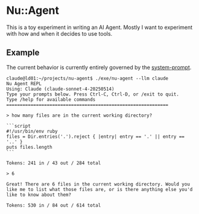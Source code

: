 # Nu::Agent

This is a toy experiment in writing an AI Agent.  Mostly I want to experiment with how and when it decides to use tools.


## Example

The current behavior is currently entirely governed by the [system-prompt](lib/nu/agent.rb).

````
claude@ld01:~/projects/nu-agent$ ./exe/nu-agent --llm claude
Nu Agent REPL
Using: Claude (claude-sonnet-4-20250514)
Type your prompts below. Press Ctrl-C, Ctrl-D, or /exit to quit.
Type /help for available commands
============================================================

> how many files are in the current working directory?

```script
#!/usr/bin/env ruby
files = Dir.entries('.').reject { |entry| entry == '.' || entry == '..' }
puts files.length
```

Tokens: 241 in / 43 out / 284 total

> 6

Great! There are 6 files in the current working directory. Would you like me to list what those files are, or is there anything else you'd like to know about them?

Tokens: 530 in / 84 out / 614 total
````
